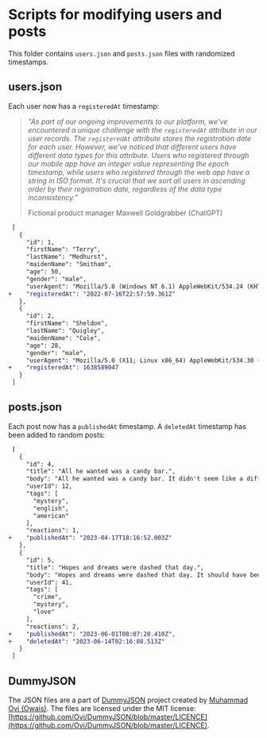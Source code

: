 # Scripts for modifying users and posts

This folder contains `users.json` and `posts.json` files with randomized timestamps.

## users.json

Each user now has a `registeredAt` timestamp:

> *"As part of our ongoing improvements to our platform, we've encountered a unique challenge with the `registeredAt` attribute in our user records. The `registeredAt` attribute stores the registration date for each user. However, we've noticed that different users have different data types for this attribute. Users who registered through our mobile app have an integer value representing the epoch timestamp, while users who registered through the web app have a string in ISO format. It's crucial that we sort all users in ascending order by their registration date, regardless of the data type inconsistency."*
>
> Fictional product manager Maxwell Goldgrabber (ChatGPT)

```diff
 [
   {
     "id": 1,
     "firstName": "Terry",
     "lastName": "Medhurst",
     "maidenName": "Smitham",
     "age": 50,
     "gender": "male",
     "userAgent": "Mozilla/5.0 (Windows NT 6.1) AppleWebKit/534.24 (KHTML, like Gecko) Chrome/12.0.702.0 Safari/534.24",
+    "registeredAt": "2022-07-16T22:57:59.361Z"
   },
   {
     "id": 2,
     "firstName": "Sheldon",
     "lastName": "Quigley",
     "maidenName": "Cole",
     "age": 28,
     "gender": "male",
     "userAgent": "Mozilla/5.0 (X11; Linux x86_64) AppleWebKit/534.30 (KHTML, like Gecko) Ubuntu/11.04 Chromium/12.0.742.112 Chrome/12.0.742.112 Safari/534.30",
+    "registeredAt": 1638589047
   }
 ]
```

## posts.json

Each post now has a `publishedAt` timestamp. A `deletedAt` timestamp has been added to random posts:

```diff
 [
   {
     "id": 4,
     "title": "All he wanted was a candy bar.",
     "body": "All he wanted was a candy bar. It didn't seem like a difficult request to comprehend, but the clerk remained frozen and didn't seem to want to honor the request. It might have had something to do with the gun pointed at his face.",
     "userId": 12,
     "tags": [
       "mystery",
       "english",
       "american"
     ],
     "reactions": 1,
+    "publishedAt": "2023-04-17T18:16:52.003Z"
   },
   {
     "id": 5,
     "title": "Hopes and dreams were dashed that day.",
     "body": "Hopes and dreams were dashed that day. It should have been expected, but it still came as a shock. The warning signs had been ignored in favor of the possibility, however remote, that it could actually happen. That possibility had grown from hope to an undeniable belief it must be destiny. That was until it wasn't and the hopes and dreams came crashing down.",
     "userId": 41,
     "tags": [
       "crime",
       "mystery",
       "love"
     ],
     "reactions": 2,
+    "publishedAt": "2023-06-01T08:07:20.410Z",
+    "deletedAt": "2023-06-14T02:16:08.513Z"
   }
 ]
```

## DummyJSON

The JSON files are a part of [DummyJSON](https://github.com/Ovi/DummyJSON/) project created by [Muhammad Ovi (Owais)](https://github.com/Ovi/). The files are licensed under the MIT license: [https://github.com/Ovi/DummyJSON/blob/master/LICENCE](https://github.com/Ovi/DummyJSON/blob/master/LICENCE).

